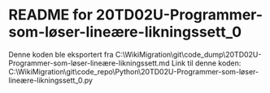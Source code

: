 # README for 20TD02U-Programmer-som-løser-lineære-likningssett_0
Denne koden ble eksportert fra C:\WikiMigration\git\code_dump\20TD02U-Programmer-som-løser-lineære-likningssett.md
Link til denne koden: C:\WikiMigration\git\code_repo\Python\20TD02U-Programmer-som-løser-lineære-likningssett_0.py
